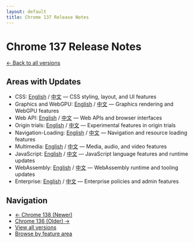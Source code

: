 ```yaml
---
layout: default
title: Chrome 137 Release Notes
---
```


# Chrome 137 Release Notes

[← Back to all versions](../index.html)

## Areas with Updates

- CSS: [English](./css-en.html) / [中文](./css-zh.html) — CSS styling, layout, and UI features
- Graphics and WebGPU: [English](./graphics-webgpu-en.html) / [中文](./graphics-webgpu-zh.html) — Graphics rendering and WebGPU features
- Web API: [English](./webapi-en.html) / [中文](./webapi-zh.html) — Web APIs and browser interfaces
- Origin trials: [English](./origin-trials-en.html) / [中文](./origin-trials-zh.html) — Experimental features in origin trials
- Navigation-Loading: [English](./navigation-loading-en.html) / [中文](./navigation-loading-zh.html) — Navigation and resource loading features
- Multimedia: [English](./multimedia-en.html) / [中文](./multimedia-zh.html) — Media, audio, and video features
- JavaScript: [English](./javascript-en.html) / [中文](./javascript-zh.html) — JavaScript language features and runtime updates
- WebAssembly: [English](./webassembly-en.html) / [中文](./webassembly-zh.html) — WebAssembly runtime and tooling updates
- Enterprise: [English](./enterprise-en.html) / [中文](./enterprise-zh.html) — Enterprise policies and admin features

## Navigation

- [← Chrome 138 (Newer)](../chrome-138/index.html)
- [Chrome 136 (Older) →](../chrome-136/index.html)
- [View all versions](../index.html)
- [Browse by feature area](../../areas/index.html)
